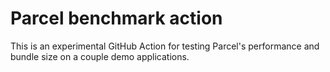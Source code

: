 # Parcel benchmark action

This is an experimental GitHub Action for testing Parcel's performance and bundle size on a couple demo applications.
